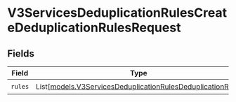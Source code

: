 # V3ServicesDeduplicationRulesCreateDeduplicationRulesRequest


## Fields

| Field                                                                                                                    | Type                                                                                                                     | Required                                                                                                                 | Description                                                                                                              |
| ------------------------------------------------------------------------------------------------------------------------ | ------------------------------------------------------------------------------------------------------------------------ | ------------------------------------------------------------------------------------------------------------------------ | ------------------------------------------------------------------------------------------------------------------------ |
| `rules`                                                                                                                  | List[[models.V3ServicesDeduplicationRulesDeduplicationRule](../models/v3servicesdeduplicationrulesdeduplicationrule.md)] | :heavy_check_mark:                                                                                                       | N/A                                                                                                                      |